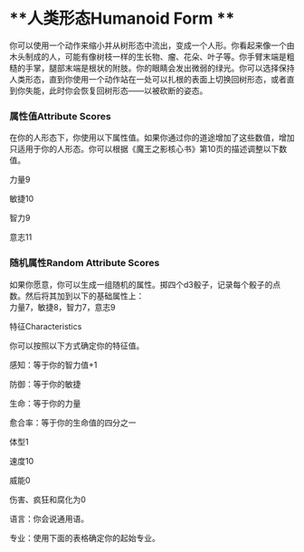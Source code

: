 # **人类形态Humanoid Form **

你可以使用一个动作来缩小并从树形态中流出，变成一个人形。你看起来像一个由木头制成的人，可能有像树枝一样的生长物、瘤、花朵、叶子等。你手臂末端是粗糙的手掌，腿部末端是根状的附肢。你的眼睛会发出微弱的绿光。你可以选择保持人类形态，直到你使用一个动作站在一处可以扎根的表面上切换回树形态，或者直到你失能，此时你会恢复回树形态——以被砍断的姿态。

### **属性值Attribute Scores**

在你的人形态下，你使用以下属性值。如果你通过你的道途增加了这些数值，增加只适用于你的人形态。你可以根据《魔王之影核心书》第10页的描述调整以下数值。

力量9

敏捷10

智力9

意志11

### **随机属性Random Attribute Scores**

如果你愿意，你可以生成一组随机的属性。掷四个d3骰子，记录每个骰子的点数。然后将其加到以下的基础属性上：  
力量7，敏捷8，智力7，意志9

特征Characteristics

你可以按照以下方式确定你的特征值。

感知：等于你的智力值+1

防御：等于你的敏捷

生命：等于你的力量

愈合率：等于你的生命值的四分之一

体型1

速度10

威能0

伤害、疯狂和腐化为0

语言：你会说通用语。

专业：使用下面的表格确定你的起始专业。
